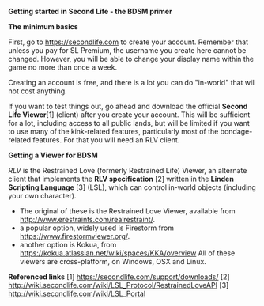 **Getting started in Second Life - the BDSM primer**

**The minimum basics**

First, go to https://secondlife.com to create your account. Remember that unless you pay for SL Premium, the username you create here cannot be changed.  However, you will be able to change your display name within the game no more than once a week.

Creating an account is free, and there is a lot you can do "in-world" that will not cost anything. 

If you want to test things out, go ahead and download the official **Second Life Viewer**[1] (client) after you create your account.  This will be sufficient for a lot, including access to all public lands, but will be limited if you want to use many of the kink-related features, particularly most of the bondage-related features. For that you will need an RLV client.

**Getting a Viewer for BDSM**

*RLV* is the Restrained Love (formerly Restrained Life) Viewer, an alternate client that implements the **RLV specification** [2] written in the **Linden Scripting Language** [3] (LSL), which can control in-world objects (including your own character).
* The original of these is the Restrained Love Viewer, available from http://www.erestraints.com/realrestraint/.
* a popular option, widely used is Firestorm from https://www.firestormviewer.org/.
* another option is Kokua, from https://kokua.atlassian.net/wiki/spaces/KKA/overview
All of these viewers are cross-platform, on Windows, OSX and Linux.

**Referenced links**
[1] https://secondlife.com/support/downloads/
[2] http://wiki.secondlife.com/wiki/LSL_Protocol/RestrainedLoveAPI
[3] http://wiki.secondlife.com/wiki/LSL_Portal